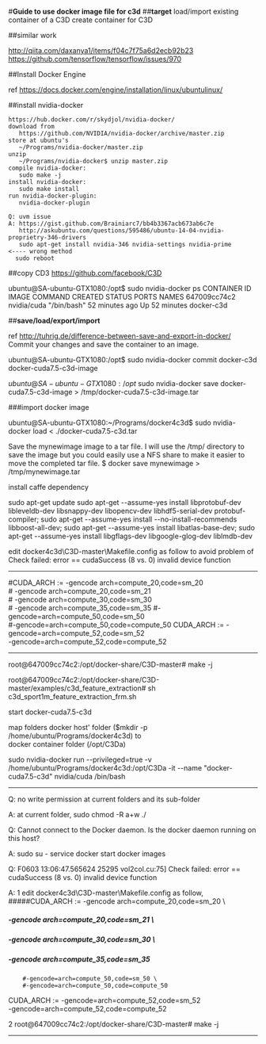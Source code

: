 #**Guide to use docker image file for c3d**
##**target**
load/import existing container of a C3D
create container for C3D

##similar work

  http://qiita.com/daxanya1/items/f04c7f75a6d2ecb92b23
  https://github.com/tensorflow/tensorflow/issues/970
  
##Install Docker Engine

  ref https://docs.docker.com/engine/installation/linux/ubuntulinux/
  
##install nvidia-docker
   
    https://hub.docker.com/r/skydjol/nvidia-docker/
    download from 
       https://github.com/NVIDIA/nvidia-docker/archive/master.zip 
    store at ubuntu's 
       ~/Programs/nvidia-docker/master.zip 
    unzip 
       ~/Programs/nvidia-docker$ unzip master.zip
    compile nvidia-docker: 
       sudo make -j
    install nvidia-docker: 
       sudo make install
    run nvidia-docker-plugin: 
       nvidia-docker-plugin 
    
    Q: uvm issue 
    A: https://gist.github.com/Brainiarc7/bb4b3367acb673ab6c7e 
       http://askubuntu.com/questions/595486/ubuntu-14-04-nvidia-proprietry-346-drivers
       sudo apt-get install nvidia-346 nvidia-settings nvidia-prime              <---- wrong method
      sudo reboot

##copy CD3
https://github.com/facebook/C3D

ubuntu@SA-ubuntu-GTX1080:/opt$ sudo nvidia-docker ps
CONTAINER ID        IMAGE               COMMAND             CREATED             STATUS              PORTS               NAMES
647009cc74c2        nvidia/cuda         "/bin/bash"         52 minutes ago      Up 52 minutes                           docker-c3d

##**save/load/export/import**

ref http://tuhrig.de/difference-between-save-and-export-in-docker/
Commit your changes and save the container to an image.

ubuntu@SA-ubuntu-GTX1080:/opt$ sudo nvidia-docker commit docker-c3d docker-cuda7.5-c3d-image

$ubuntu@SA-ubuntu-GTX1080:/opt$ sudo nvidia-docker save docker-cuda7.5-c3d-image > /tmp/docker-cuda7.5-c3d-image.tar

###import docker image

ubuntu@SA-ubuntu-GTX1080:~/Programs/docker4c3d$ sudo nvidia-docker load < ./docker-cuda7.5-c3d.tar


Save the mynewimage image to a tar file. 
I will use the /tmp/ directory to save the image but you could easily use a NFS share to make it easier to move the completed tar file.
$ docker save mynewimage > /tmp/mynewimage.tar

install caffe dependency

sudo apt-get update
sudo apt-get --assume-yes install libprotobuf-dev libleveldb-dev libsnappy-dev libopencv-dev libhdf5-serial-dev protobuf-compiler; sudo apt-get --assume-yes install --no-install-recommends libboost-all-dev; sudo apt-get --assume-yes install libatlas-base-dev; sudo apt-get --assume-yes install libgflags-dev libgoogle-glog-dev liblmdb-dev

edit docker4c3d\C3D-master\Makefile.config as follow to avoid problem of Check failed: error == cudaSuccess (8 vs. 0)  invalid device function
***
\#CUDA_ARCH := -gencode arch=compute_20,code=sm_20 \
\#		-gencode arch=compute_20,code=sm_21 \
\#		-gencode arch=compute_30,code=sm_30 \
\#		-gencode arch=compute_35,code=sm_35
		\#-gencode=arch=compute_50,code=sm_50 \
		\#-gencode=arch=compute_50,code=compute_50
CUDA_ARCH := -gencode=arch=compute_52,code=sm_52 \
-gencode=arch=compute_52,code=compute_52
***
root@647009cc74c2:/opt/docker-share/C3D-master# make -j

root@647009cc74c2:/opt/docker-share/C3D-master/examples/c3d_feature_extraction# sh c3d_sport1m_feature_extraction_frm.sh

start docker-cuda7.5-c3d

   map folders 
   docker host' folder ($mkdir -p /home/ubuntu/Programs/docker4c3d) 
   to  
   docker container folder (/opt/C3Da)

sudo nvidia-docker run --privileged=true -v /home/ubuntu/Programs/docker4c3d:/opt/C3Da -it --name "docker-cuda7.5-c3d" nvidia/cuda /bin/bash

-----------------
Q: no write permission at current folders and its sub-folder

A: at current folder, sudo chmod -R a+w ./

Q: Cannot connect to the Docker daemon. Is the docker daemon running on this host?

A:
sudo su -
service docker start
docker images

Q: F0603 13:06:47.565624 25295 vol2col.cu:75] Check failed: error == cudaSuccess (8 vs. 0)  invalid device function

A: 
1 edit docker4c3d\C3D-master\Makefile.config as follow, 
#####CUDA_ARCH := -gencode arch=compute_20,code=sm_20 \
#####		-gencode arch=compute_20,code=sm_21 \
#####		-gencode arch=compute_30,code=sm_30 \
#####		-gencode arch=compute_35,code=sm_35
		#-gencode=arch=compute_50,code=sm_50 \
		#-gencode=arch=compute_50,code=compute_50
CUDA_ARCH := -gencode=arch=compute_52,code=sm_52 \
-gencode=arch=compute_52,code=compute_52

2 root@647009cc74c2:/opt/docker-share/C3D-master# make -j



---------------

